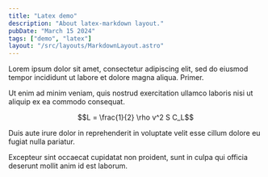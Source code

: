```yaml
---
title: "Latex demo"
description: "About latex-markdown layout."
pubDate: "March 15 2024"
tags: ["demo", "latex"]
layout: "/src/layouts/MarkdownLayout.astro"
---
```


Lorem ipsum dolor sit amet, consectetur adipiscing elit, sed do eiusmod tempor incididunt ut labore et dolore magna aliqua. Primer.


Ut enim ad minim veniam, quis nostrud exercitation ullamco laboris nisi ut aliquip ex ea commodo consequat. 

```math
L = \frac{1}{2} \rho v^2 S C_L
```

Duis aute irure dolor in reprehenderit in voluptate velit esse cillum dolore eu fugiat nulla pariatur. 

Excepteur sint occaecat cupidatat non proident, sunt in culpa qui officia deserunt mollit anim id est laborum.

